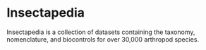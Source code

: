 # Insectapedia
Insectapedia is a collection of datasets containing the taxonomy, nomenclature, and biocontrols for over 30,000 arthropod species.
